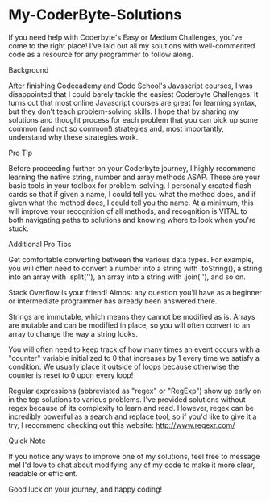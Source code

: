 # My-CoderByte-Solutions
If you need help with Coderbyte's Easy or Medium Challenges, you've come to the right place! I've laid out all my solutions with well-commented code as a resource for any programmer to follow along.

Background

After finishing Codecademy and Code School's Javascript courses, I was disappointed that I could barely tackle the easiest Coderbyte Challenges. It turns out that most online Javascript courses are great for learning syntax, but they don't teach problem-solving skills. I hope that by sharing my solutions and thought process for each problem that you can pick up some common (and not so common!) strategies and, most importantly, understand why these strategies work.

Pro Tip

Before proceeding further on your Coderbyte journey, I highly recommend learning the native string, number and array methods ASAP. These are your basic tools in your toolbox for problem-solving. I personally created flash cards so that if given a name, I could tell you what the method does, and if given what the method does, I could tell you the name. At a minimum, this will improve your recognition of all methods, and recognition is VITAL to both navigating paths to solutions and knowing where to look when you're stuck.

Additional Pro Tips

Get comfortable converting between the various data types. For example, you will often need to convert a number into a string with .toString(), a string into an array with .split(''), an array into a string with .join(''), and so on.

Stack Overflow is your friend! Almost any question you'll have as a beginner or intermediate programmer has already been answered there.

Strings are immutable, which means they cannot be modified as is. Arrays are mutable and can be modified in place, so you will often convert to an array to change the way a string looks.

You will often need to keep track of how many times an event occurs with a "counter" variable initialized to 0 that increases by 1 every time we satisfy a condition. We usually place it outside of loops because otherwise the counter is reset to 0 upon every loop!

Regular expressions (abbreviated as "regex" or "RegExp") show up early on in the top solutions to various problems. I've provided solutions without regex because of its complexity to learn and read. However, regex can be incredibly powerful as a search and replace tool, so if you'd like to give it a try, I recommend checking out this website: http://www.regexr.com/

Quick Note

If you notice any ways to improve one of my solutions, feel free to message me! I'd love to chat about modifying any of my code to make it more clear, readable or efficient.

Good luck on your journey, and happy coding!

